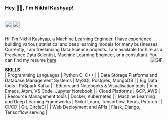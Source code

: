 ### Hey 👋🏽, I'm [Nikhil Kashyap!](https://nikhilskashyap.github.io/)

<br/>

<a href="https://www.linkedin.com/in/nikhilskashyap/">
<img align="left" alt="Nikhil's LinkedIN" width="22px" src="https://cdn.jsdelivr.net/npm/simple-icons@v3/icons/linkedin.svg" />
</a>

<a href="mailto: s.nikhilkashyap@gmail.com">
<img align="left" alt="Nikhil's Gmail" width="22px" src="https://cdn.jsdelivr.net/npm/simple-icons@3.12.0/icons/gmail.svg" />
</a>

<br/>
<br/>

Hi! I'm Nikhil Kashyap, a Machine Learning Engineer. I have experience building various statistical and deep learning models for many businesses. Currently, I am freelancing Data Science projects. I am available for hire as a Freelance Data Scientist, Machine Learning Engineer, or a consultant. You can find my resume [here](https://nikhilskashyap.github.io/cv/). 
<img align="right" alt="GIF" src="https://media.giphy.com/media/wypKXPQggwaCA/giphy.gif" />

**SKILLS**<br/>
| Programming Languages                                  |	Python C, C++                               |
| Data Storage Platforms and Database Management Systems |	MySQL Postgres, MongoDB                     |
| Big Data tools                                         | PySpark Kafka                                |
| Editors and Notebooks & Visualisation tools            |	Vim, Emacs, Atom, VS Code, Jupyter Notebook |
| Cloud Platforms                                        |	GCP, AWS                                    |
| Resource Management tools                              |	Docker, Kubernetes                          |
| Machine Learning and Deep Learning Frameworks          |	Scikit Learn, Tensorflow, Keras, Pytorch    |
| CI/CD                                                  |	Git, CircleCI                               |
| Web Deployment and APIs                                |	Flask, Django, Tensorflow serving           |
